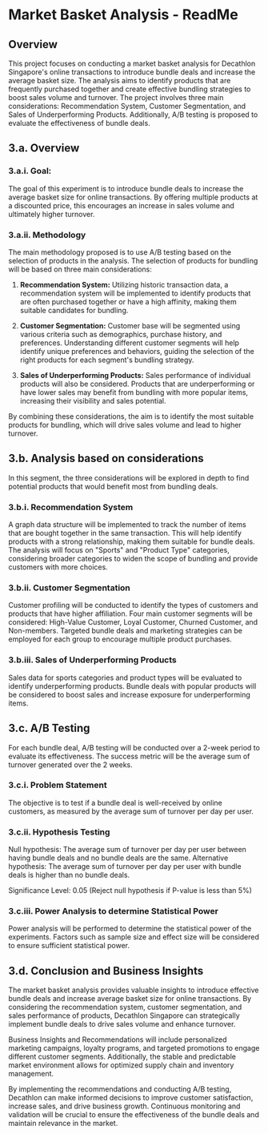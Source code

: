 # Market Basket Analysis - ReadMe

## Overview
This project focuses on conducting a market basket analysis for Decathlon Singapore's online transactions to introduce bundle deals and increase the average basket size. The analysis aims to identify products that are frequently purchased together and create effective bundling strategies to boost sales volume and turnover. The project involves three main considerations: Recommendation System, Customer Segmentation, and Sales of Underperforming Products. Additionally, A/B testing is proposed to evaluate the effectiveness of bundle deals.

## 3.a. Overview
### 3.a.i. Goal:
The goal of this experiment is to introduce bundle deals to increase the average basket size for online transactions. By offering multiple products at a discounted price, this encourages an increase in sales volume and ultimately higher turnover.

### 3.a.ii. Methodology
The main methodology proposed is to use A/B testing based on the selection of products in the analysis. The selection of products for bundling will be based on three main considerations:

1. **Recommendation System:**
Utilizing historic transaction data, a recommendation system will be implemented to identify products that are often purchased together or have a high affinity, making them suitable candidates for bundling.

2. **Customer Segmentation:**
Customer base will be segmented using various criteria such as demographics, purchase history, and preferences. Understanding different customer segments will help identify unique preferences and behaviors, guiding the selection of the right products for each segment's bundling strategy.

3. **Sales of Underperforming Products:**
Sales performance of individual products will also be considered. Products that are underperforming or have lower sales may benefit from bundling with more popular items, increasing their visibility and sales potential.

By combining these considerations, the aim is to identify the most suitable products for bundling, which will drive sales volume and lead to higher turnover.

## 3.b. Analysis based on considerations
In this segment, the three considerations will be explored in depth to find potential products that would benefit most from bundling deals.

### 3.b.i. Recommendation System
A graph data structure will be implemented to track the number of items that are bought together in the same transaction. This will help identify products with a strong relationship, making them suitable for bundle deals. The analysis will focus on "Sports" and "Product Type" categories, considering broader categories to widen the scope of bundling and provide customers with more choices.

### 3.b.ii. Customer Segmentation
Customer profiling will be conducted to identify the types of customers and products that have higher affiliation. Four main customer segments will be considered: High-Value Customer, Loyal Customer, Churned Customer, and Non-members. Targeted bundle deals and marketing strategies can be employed for each group to encourage multiple product purchases.

### 3.b.iii. Sales of Underperforming Products
Sales data for sports categories and product types will be evaluated to identify underperforming products. Bundle deals with popular products will be considered to boost sales and increase exposure for underperforming items.

## 3.c. A/B Testing
For each bundle deal, A/B testing will be conducted over a 2-week period to evaluate its effectiveness. The success metric will be the average sum of turnover generated over the 2 weeks.

### 3.c.i. Problem Statement
The objective is to test if a bundle deal is well-received by online customers, as measured by the average sum of turnover per day per user.

### 3.c.ii. Hypothesis Testing
Null hypothesis: The average sum of turnover per day per user between having bundle deals and no bundle deals are the same.
Alternative hypothesis: The average sum of turnover per day per user with bundle deals is higher than no bundle deals.

Significance Level: 0.05 (Reject null hypothesis if P-value is less than 5%)

### 3.c.iii. Power Analysis to determine Statistical Power
Power analysis will be performed to determine the statistical power of the experiments. Factors such as sample size and effect size will be considered to ensure sufficient statistical power.

## 3.d. Conclusion and Business Insights
The market basket analysis provides valuable insights to introduce effective bundle deals and increase average basket size for online transactions. By considering the recommendation system, customer segmentation, and sales performance of products, Decathlon Singapore can strategically implement bundle deals to drive sales volume and enhance turnover.

Business Insights and Recommendations will include personalized marketing campaigns, loyalty programs, and targeted promotions to engage different customer segments. Additionally, the stable and predictable market environment allows for optimized supply chain and inventory management.

By implementing the recommendations and conducting A/B testing, Decathlon can make informed decisions to improve customer satisfaction, increase sales, and drive business growth. Continuous monitoring and validation will be crucial to ensure the effectiveness of the bundle deals and maintain relevance in the market.
